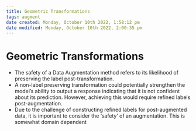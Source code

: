 ```yaml
---
title: Geometric Transformations
tags: augment
date created: Monday, October 10th 2022, 1:58:12 pm
date modified: Monday, October 10th 2022, 2:00:35 pm
---
```


# Geometric Transformations
- The safety of a Data Augmentation method refers to its likelihood of preserving the label post-transformation.
- A non-label preserving transformation could potentially strengthen the model’s ability to output a response indicating that it is not confident about its prediction. However, achieving this would require refined labels post-augmentation.
- Due to the challenge of constructing refined labels for post-augmented data, it is important to consider the ‘safety’ of an augmentation. This is somewhat domain dependent



